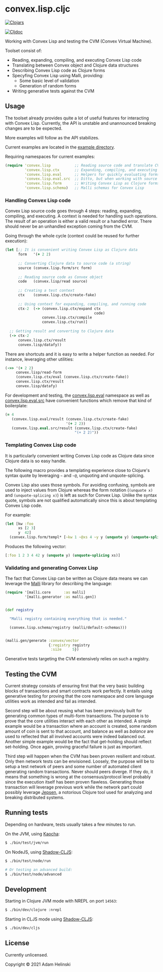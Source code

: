 # convex.lisp.cljc

[![Clojars](https://img.shields.io/clojars/v/helins/convex.lisp.cljc.svg)](https://clojars.org/helins/convex.lisp.cljc)

[![Cljdoc](https://cljdoc.org/badge/helins/convex.lisp.cljc)](https://cljdoc.org/d/helins/convex.lisp.cljc)

Working with Convex Lisp and testing the CVM (Convex Virtual Machine).

Toolset consist of:

- Reading, expanding, compiling, and executing Convex Lisp code
- Translating between Convex object and Clojure data structures
- Describing Convex Lisp code as Clojure forms
- Specyfing Convex Lisp using Malli, providing:
    - Some basic level of validation
    - Generation of random forms
- Writing generative tests against the CVM


## Usage

The toolset already provides quite a lot of useful features for interacting with Convex Lisp. Currently, the API is unstable and unannounced breaking changes are to be expected.

More examples will follow as the API stabilizes.

Current examples are located in the [example directory](../main/src/example/convex/lisp/example).

Requiring namespaces for current examples:

```clojure
(require 'convex.lisp           ;; Reading source code and translate CVM objects to Clojure data
         'convex.lisp.ctx       ;; Expanding, compiling, and executing code
         'convex.lisp.eval      ;; Helpers for quickly evaluating forms (dev + tests)
         'convex.lisp.eval.src  ;; Ditto, but when working with source strings
         'convex.lisp.form      ;; Writing Convex Lisp as Clojure forms
         'convex.lisp.schema)   ;; Malli schemas for Convex Lisp
```

### Handling Convex Lisp code

Convex Lisp source code goes through 4 steps: reading, expanding, compiling, and executing. A context is needed for handling such operations. The result of an operation is either a valid result or a handled error. There should never be an unhandled exception coming from the CVM.

Going through the whole cycle (context could be reused for further execution):

```clojure
(let [;; It is convenient writing Convex Lisp as Clojure data
      form   '(+ 2 2)
      
      ;; Converting Clojure data to source code (a string)
      source (convex.lisp.form/src form)
      
      ;; Reading source code as Convex object
      code   (convex.lisp/read source)
      
      ;; Creating a test context
      ctx    (convex.lisp.ctx/create-fake)
      
      ;; Using context for expanding, compiling, and running code
      ctx-2  (-> (convex.lisp.ctx/expand ctx
                                         code)
                 convex.lisp.ctx/compile
                 convex.lisp.ctx/run)]
                 
  ;; Getting result and converting to Clojure data
  (-> ctx-2
      convex.lisp.ctx/result
      convex.lisp/datafy))
```

There are shortcuts and it is easy to write a helper function as needed. For instance, leveraging other utilities:

```clojure
(->> '(+ 2 2)
     convex.lisp/read-form
     (convex.lisp.ctx/eval (convex.lisp.ctx/create-fake))
     convex.lisp.ctx/result
     convex.lisp/datafy)
```

For development and testing, the [convex.lisp.eval](../main/src/main/convex/lisp/eval.clj) namespace as well as [convex.lisp.eval.src](../main/src/main/convex/lisp/eval/src.clj) have convenient functions which remove that kind of boilerplate:

```clojure
(= 4
   (convex.lisp.eval/result (convex.lisp.ctx/create-fake)
                            '(+ 2 2))
   (convex.lisp.eval.src/result (convex.lisp.ctx/create-fake)
                                "(+ 2 2)"))
```


### Templating Convex Lisp code

It is particularly convenient writing Convex Lisp code as Clojure data since Clojure data is so easy handle.

The following macro provides a templating experience close to Clojure's syntax quote by leveraging `~` and `~@`, unquoting and unquote-splicing.

Convex Lisp also uses those symbols. For avoiding confusing, symbols are used to inject values from Clojure whereas the form notation (`(unquote x)` and `(unquote-splicing x)`) is left as such for Convex Lisp. Unlike the syntax quote, symbols are not qualified automatically since this is about templating Convex Lisp code.

For example:

```clojure
(let [kw :foo
      xs [2 3]
      y  42]
  (convex.lisp.form/templ* [~kw 1 ~@xs 4 ~y y (unquote y) (unquote-splicing xs)]))
```

Produces the following vector:

```clojure
[:foo 1 2 3 4 42 y (unquote y) (unquote-splicing xs)]
```


### Validating and generating Convex Lisp

The fact that Convex Lisp can be written as Clojure data means we can leverage the [Malli](https://github.com/metosin/malli) library for describing the language:

```clojure
(require '[malli.core      :as malli]
         '[malli.generator :as malli.gen])


(def registry

  "Malli registry containing everything that is needed."

  (convex.lisp.schema/registry (malli/default-schemas)))     


(malli.gen/generate :convex/vector
                    {:registry registry
                     :size     5})
```

Generative tests targeting the CVM extensively relies on such a registry.

## Testing the CVM

Current strategy consists of ensuring first that the very basic building blocks
of transactions and smart contracts work perfectly. It entails using generative
testing for proving that the core namespace and core language utilities work as
intended and fail as intended.

Second step will be about reusing what has been previously built for generating
common types of multi-form transactions. The purpose is to prove that the core
utilities interact with each other as intended. A simple example would be a
transaction where an account is created, some random amount of coin is sent to
that account, and balance as well as *balance* are used to reflected that all
involved accounts were indeed balanced out. Another simple example would be the
fact that get-holding should reflect set-holding. Once again, proving graceful
failure is just as important.

Third step will happen when the CVM has been proven resilient and robust. Only
then network tests can be envisioned. Loosely, the purpose will be to setup a
test network of peers and some number of automated client generating random
transactions. Never should peers diverge. If they do, it means that something
is wrong at the consensus/protocol level probably since the execution itself
has been proven flawless. Generating those transaction will leverage previous
work while the network part could possibly leverage [Jepsen](https://github.com/jepsen-io/jepsen),
a notorious Clojure tool used for analyzing and breaking distributed systems.


## Running tests

Depending on hardware, tests usually takes a few minutes to run.

On the JVM, using [Kaocha](https://github.com/lambdaisland/kaocha):

```bash
$ ./bin/test/jvm/run
```
On NodeJS, using [Shadow-CLJS](https://github.com/thheller/shadow-cljs):

```bash
$ ./bin/test/node/run

# Or testing an advanced build:
$ ./bin/test/node/advanced
```


## Development

Starting in Clojure JVM mode with NREPL on port `14563`:

```bash
$ ./bin/dev/clojure :nrepl
```

Starting in CLJS mode using [Shadow-CLJS](https://github.com/thheller/shadow-cljs):
```bash
$ ./bin/dev/cljs
```


## License

Currently unlicensed.

Copyright © 2021 Adam Helinski
